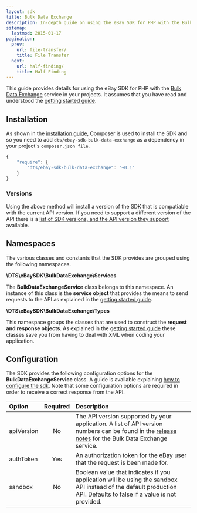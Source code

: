 ```yaml
---
layout: sdk
title: Bulk Data Exchange
description: In-depth guide on using the eBay SDK for PHP with the Bulk Data Exchange service.
sitemap:
  lastmod: 2015-01-17
pagination:
  prev:
    url: file-transfer/
    title: File Transfer
  next:
    url: half-finding/
    title: Half Finding
---
```

This guide provides details for using the eBay SDK for PHP with the [Bulk Data Exchange](https://developer.ebay.com/DevZone/large-merchant-services/Concepts/LMS_APIGuide.html#bdxservice) service in your projects. It assumes that you have read and understood the [getting started guide](/sdk/guides/getting-started/).

## Installation

As shown in the [installation guide](/sdk/guides/installation/), Composer is used to install the SDK and so you need to add `dts/ebay-sdk-bulk-data-exchange` as a dependency in your project's `composer.json file`.

```javascript
{
    "require": {
        "dts/ebay-sdk-bulk-data-exchange": "~0.1"
    }
}
```

### Versions

Using the above method will install a version of the SDK that is compatiable with the current API version. If you need to support a different version of the API there is a [list of SDK versions, and the API version they support](/sdk/guides/versions/#exchange) available.

## Namespaces

The various classes and constants that the SDK provides are grouped using the following namespaces.

**\DTS\eBaySDK\BulkDataExchange\Services**

The **BulkDataExchangeService** class belongs to this namespace. An instance of this class is the **service object** that provides the means to send requests to the API as explained in the [getting started guide](/sdk/guides/getting-started/#service-object).

**\DTS\eBaySDK\BulkDataExchange\Types**

This namespace groups the classes that are used to construct the **request and response objects**. As explained in the [getting started guide](/sdk/guides/getting-started/#request-object) these classes save you from having to deal with XML when coding your application.

## Configuration

The SDK provides the following configuration options for the **BulkDataExchangeService** class. A guide is available explaining [how to configure the sdk](/sdk/guides/configuring/). Note that some configuration options are required in order to receive a correct response from the API.

| Option     | Required | Description |
|:-----------|:--------:|:------------|
| apiVersion | No       | The API version supported by your application. A list of API version numbers can be found in the [release notes](https://developer.ebay.com/DevZone/bulk-data-exchange/ReleaseNotes.html) for the Bulk Data Exchange service. |
| authToken  | Yes      | An authorization token for the eBay user that the request is been made for. |
| sandbox    | No       | Boolean value that indicates if you application will be using the sandbox API instead of the default production API. Defaults to false if a value is not provided. |
